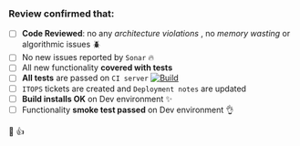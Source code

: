 ### Review confirmed that:

- [ ] **Code Reviewed**: no any _architecture violations_ , no _memory wasting_ or algorithmic issues :beetle:
- [ ] No new issues reported by `Sonar` :fire:
- [ ] All new functionality **covered with tests**
- [ ] **All tests** are passed on `CI server` [ ![Build](https://dev.erecyclingcorps.com/static/68633ff8/images/24x24/clock.png) ](https://dev.erecyclingcorps.com/view/CE-ADMIN/job/CE-ADMIN%20GRADLE%20DEV/build)
- [ ] `ITOPS` tickets are created and `Deployment notes` are updated
- [ ] **Build installs OK** on Dev environment :sparkles:
- [ ] Functionality **smoke test passed** on Dev environment :ok_hand:

:frog:  :+1:

